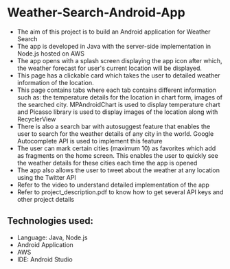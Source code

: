 # Weather-Search-Android-App
- The aim of this project is to build an Android application for Weather Search
- The app is developed in Java with the server-side implementation in Node.js hosted on AWS
- The app opens with a splash screen displaying the app icon after which, the weather forecast for user's current location will be displayed.
- This page has a clickable card which takes the user to detailed weather information of the location.
- This page contains tabs where each tab contains different information such as: the temperature details for the location in chart form, images of the searched city. MPAndroidChart is used to display temperature chart and Picasso library is used to display images of the location along with RecyclerView
- There is also a search bar with autosuggest feature that enables the user to search for the weather details of any city in the world. Google Autocomplete API is used to implement this feature
- The user can mark certain cities (maximum 10) as favorites which add as fragments on the home screen. This enables the user to quickly see the weather details for these cities each time the app is opened
- The app also allows the user to tweet about the weather at any location using the Twitter API
- Refer to the video to understand detailed implementation of the app
- Refer to project_description.pdf to know how to get several API keys and other project details

Technologies used:
  -
  - Language: Java, Node.js
  - Android Application
  - AWS
  - IDE: Android Studio
